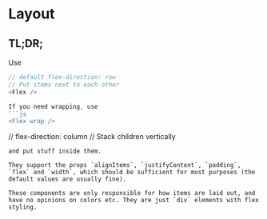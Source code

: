 # Layout

## TL;DR;
Use
```js
// default flex-direction: row
// Put items next to each other
<Flex />

If you need wrapping, use
```js
<Flex wrap />
```

// flex-direction: column
// Stack children vertically
<Flex column />
```
and put stuff inside them.

They support the props `alignItems`, `justifyContent`, `padding`, `flex` and `width`, which should be sufficient for most purposes (the default values are usually fine).

These components are only responsible for how items are laid out, and have no opinions on colors etc. They are just `div` elements with flex styling.
